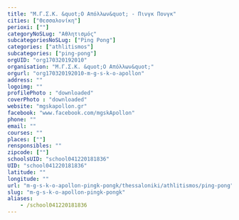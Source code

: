 ```yaml
---
title: "Μ.Γ.Σ.Κ. &quot;Ο Απόλλων&quot; - Πινγκ Πονγκ"
cities: ["Θεσσαλονίκη"]
perioxi: [""]
categoryNoSLug: "Αθλητισμός"
subcategoriesNoSLug: ["Ping Pong"]
categories: ["athlitismos"]
subcategories: ["ping-pong"]
orgUID: "org170320192010"
organisation: "Μ.Γ.Σ.Κ. &quot;Ο Απόλλων&quot;"
orgurl: "org170320192010-m-g-s-k-o-apollon"
address: ""
logoimg: ""
profilePhoto : "downloaded"
coverPhoto : "downloaded"
website: "mgskapollon.gr"
facebook: "www.facebook.com/mgskApollon"
phone: ""
email: ""
courses: ""
places: [""]
rensponsibles: ""
zipcode: [""]
schoolsUID: "school041220181836"
UID: "school041220181836"
latitude: ""
longitude: ""
url: "m-g-s-k-o-apollon-pingk-pongk/thessaloniki/athlitismos/ping-pong"
slug: "m-g-s-k-o-apollon-pingk-pongk"
aliases:
    - /school041220181836
---
```





